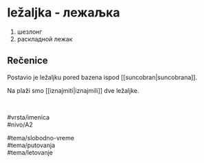 # ležaljka - лежаљка

1. шезлонг
2. раскладной лежак

## Rečenice

Postavio je ležaljku pored bazena ispod [[suncobran|suncobrana]].

Na plaži smo [[iznajmiti|iznajmili]] dve ležaljke.

<br>

#vrsta/imenica  
#nivo/A2  

#tema/slobodno-vreme  
#tema/putovanja  
#tema/letovanje  
